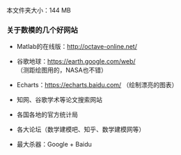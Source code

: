 本文件夹大小：144 MB

### 关于数模的几个好网站

- Matlab的在线版：http://octave-online.net/

- 谷歌地球：https://earth.google.com/web/ （测距绘图用的，NASA也不错）

- Echarts：https://echarts.baidu.com/ （绘制漂亮的图表）

- 知网、谷歌学术等论文搜索网站

- 各国各地的官方统计局

- 各大论坛（数学建模吧、知乎、数学建模网等）

- 最大杀器：Google + Baidu